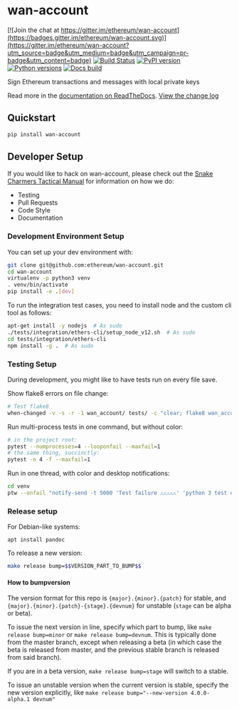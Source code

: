 # wan-account

[![Join the chat at https://gitter.im/ethereum/wan-account](https://badges.gitter.im/ethereum/wan-account.svg)](https://gitter.im/ethereum/wan-account?utm_source=badge&utm_medium=badge&utm_campaign=pr-badge&utm_content=badge)
[![Build Status](https://circleci.com/gh/ethereum/wan-account.svg?style=shield)](https://circleci.com/gh/ethereum/wan-account)
[![PyPI version](https://badge.fury.io/py/wan-account.svg)](https://badge.fury.io/py/wan-account)
[![Python versions](https://img.shields.io/pypi/pyversions/wan-account.svg)](https://pypi.python.org/pypi/wan-account)
[![Docs build](https://readthedocs.org/projects/wan-account/badge/?version=latest)](http://wan-account.readthedocs.io/en/latest/?badge=latest)

Sign Ethereum transactions and messages with local private keys

Read more in the [documentation on ReadTheDocs](http://wan-account.readthedocs.io/). [View the change log](http://wan-account.readthedocs.io/en/latest/releases.html)

## Quickstart

```sh
pip install wan-account
```

## Developer Setup

If you would like to hack on wan-account, please check out the [Snake Charmers
Tactical Manual](https://github.com/ethereum/snake-charmers-tactical-manual)
for information on how we do:

- Testing
- Pull Requests
- Code Style
- Documentation

### Development Environment Setup

You can set up your dev environment with:

```sh
git clone git@github.com:ethereum/wan-account.git
cd wan-account
virtualenv -p python3 venv
. venv/bin/activate
pip install -e .[dev]
```

To run the integration test cases, you need to install node and the custom cli tool as follows:

```sh
apt-get install -y nodejs  # As sudo
./tests/integration/ethers-cli/setup_node_v12.sh  # As sudo
cd tests/integration/ethers-cli
npm install -g .  # As sudo
```

### Testing Setup

During development, you might like to have tests run on every file save.

Show flake8 errors on file change:

```sh
# Test flake8
when-changed -v -s -r -1 wan_account/ tests/ -c "clear; flake8 wan_account tests && echo 'flake8 success' || echo 'error'"
```

Run multi-process tests in one command, but without color:

```sh
# in the project root:
pytest --numprocesses=4 --looponfail --maxfail=1
# the same thing, succinctly:
pytest -n 4 -f --maxfail=1
```

Run in one thread, with color and desktop notifications:

```sh
cd venv
ptw --onfail "notify-send -t 5000 'Test failure ⚠⚠⚠⚠⚠' 'python 3 test on wan-account failed'" ../tests ../wan_account
```

### Release setup

For Debian-like systems:

```
apt install pandoc
```

To release a new version:

```sh
make release bump=$$VERSION_PART_TO_BUMP$$
```

#### How to bumpversion

The version format for this repo is `{major}.{minor}.{patch}` for stable, and
`{major}.{minor}.{patch}-{stage}.{devnum}` for unstable (`stage` can be alpha or beta).

To issue the next version in line, specify which part to bump,
like `make release bump=minor` or `make release bump=devnum`. This is typically done from the
master branch, except when releasing a beta (in which case the beta is released from master,
and the previous stable branch is released from said branch).

If you are in a beta version, `make release bump=stage` will switch to a stable.

To issue an unstable version when the current version is stable, specify the
new version explicitly, like `make release bump="--new-version 4.0.0-alpha.1 devnum"`
